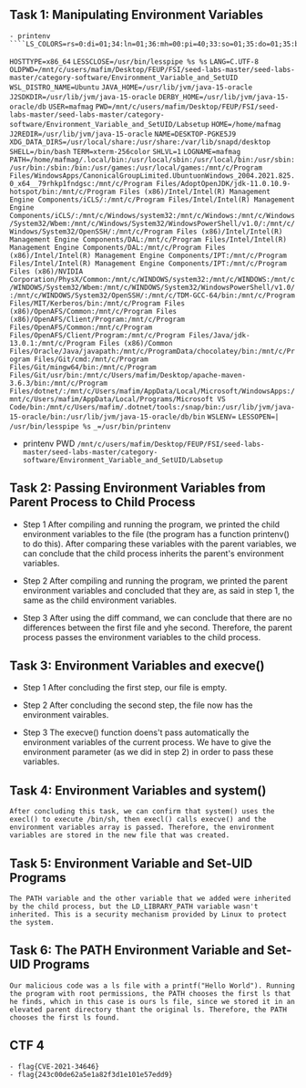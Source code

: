 ## Task 1: Manipulating Environment Variables
    - printenv
    ````LS_COLORS=rs=0:di=01;34:ln=01;36:mh=00:pi=40;33:so=01;35:do=01;35:bd=40;33;01:cd=40;33;01:or=40;31;01:mi=00:su=37;41:sg=30;43:ca=30;41:tw=30;42:ow=34;42:st=37;44:ex=01;32:*.tar=01;31:*.tgz=01;31:*.arc=01;31:*.arj=01;31:*.taz=01;31:*.lha=01;31:*.lz4=01;31:*.lzh=01;31:*.lzma=01;31:*.tlz=01;31:*.txz=01;31:*.tzo=01;31:*.t7z=01;31:*.zip=01;31:*.z=01;31:*.Z=01;31:*.dz=01;31:*.gz=01;31:*.lrz=01;31:*.lz=01;31:*.lzo=01;31:*.xz=01;31:*.zst=01;31:*.tzst=01;31:*.bz2=01;31:*.bz=01;31:*.tbz=01;31:*.tbz2=01;31:*.tz=01;31:*.deb=01;31:*.rpm=01;31:*.jar=01;31:*.war=01;31:*.ear=01;31:*.sar=01;31:*.rar=01;31:*.alz=01;31:*.ace=01;31:*.zoo=01;31:*.cpio=01;31:*.7z=01;31:*.rz=01;31:*.cab=01;31:*.wim=01;31:*.swm=01;31:*.dwm=01;31:*.esd=01;31:*.jpg=01;35:*.jpeg=01;35:*.mjpg=01;35:*.mjpeg=01;35:*.gif=01;35:*.bmp=01;35:*.pbm=01;35:*.pgm=01;35:*.ppm=01;35:*.tga=01;35:*.xbm=01;35:*.xpm=01;35:*.tif=01;35:*.tiff=01;35:*.png=01;35:*.svg=01;35:*.svgz=01;35:*.mng=01;35:*.pcx=01;35:*.mov=01;35:*.mpg=01;35:*.mpeg=01;35:*.m2v=01;35:*.mkv=01;35:*.webm=01;35:*.ogm=01;35:*.mp4=01;35:*.m4v=01;35:*.mp4v=01;35:*.vob=01;35:*.qt=01;35:*.nuv=01;35:*.wmv=01;35:*.asf=01;35:*.rm=01;35:*.rmvb=01;35:*.flc=01;35:*.avi=01;35:*.fli=01;35:*.flv=01;35:*.gl=01;35:*.dl=01;35:*.xcf=01;35:*.xwd=01;35:*.yuv=01;35:*.cgm=01;35:*.emf=01;35:*.ogv=01;35:*.ogx=01;35:*.aac=00;36:*.au=00;36:*.flac=00;36:*.m4a=00;36:*.mid=00;36:*.midi=00;36:*.mka=00;36:*.mp3=00;36:*.mpc=00;36:*.ogg=00;36:*.ra=00;36:*.wav=00;36:*.oga=00;36:*.opus=00;36:*.spx=00;36:*.xspf=00;36:
````HOSTTYPE=x86_64````
````LESSCLOSE=/usr/bin/lesspipe %s %s````
````LANG=C.UTF-8````
````OLDPWD=/mnt/c/users/mafim/Desktop/FEUP/FSI/seed-labs-master/seed-labs-master/category-software/Environment_Variable_and_SetUID````
````WSL_DISTRO_NAME=Ubuntu````
````JAVA_HOME=/usr/lib/jvm/java-15-oracle````
````J2SDKDIR=/usr/lib/jvm/java-15-oracle````
````DERBY_HOME=/usr/lib/jvm/java-15-oracle/db````
````USER=mafmag````
````PWD=/mnt/c/users/mafim/Desktop/FEUP/FSI/seed-labs-master/seed-labs-master/category-software/Environment_Variable_and_SetUID/Labsetup````
````HOME=/home/mafmag````
````J2REDIR=/usr/lib/jvm/java-15-oracle````
````NAME=DESKTOP-PGKE5J9````
````XDG_DATA_DIRS=/usr/local/share:/usr/share:/var/lib/snapd/desktop````
````SHELL=/bin/bash````
````TERM=xterm-256color````
````SHLVL=1````
````LOGNAME=mafmag````
````PATH=/home/mafmag/.local/bin:/usr/local/sbin:/usr/local/bin:/usr/sbin:/usr/bin:/sbin:/bin:/usr/games:/usr/local/games:/mnt/c/Program Files/WindowsApps/CanonicalGroupLimited.UbuntuonWindows_2004.2021.825.0_x64__79rhkp1fndgsc:/mnt/c/Program Files/AdoptOpenJDK/jdk-11.0.10.9-hotspot/bin:/mnt/c/Program Files (x86)/Intel/Intel(R) Management Engine Components/iCLS/:/mnt/c/Program Files/Intel/Intel(R) Management Engine Components/iCLS/:/mnt/c/Windows/system32:/mnt/c/Windows:/mnt/c/Windows/System32/Wbem:/mnt/c/Windows/System32/WindowsPowerShell/v1.0/:/mnt/c/Windows/System32/OpenSSH/:/mnt/c/Program Files (x86)/Intel/Intel(R) Management Engine Components/DAL:/mnt/c/Program Files/Intel/Intel(R) Management Engine Components/DAL:/mnt/c/Program Files (x86)/Intel/Intel(R) Management Engine Components/IPT:/mnt/c/Program Files/Intel/Intel(R) Management Engine Components/IPT:/mnt/c/Program Files (x86)/NVIDIA Corporation/PhysX/Common:/mnt/c/WINDOWS/system32:/mnt/c/WINDOWS:/mnt/c/WINDOWS/System32/Wbem:/mnt/c/WINDOWS/System32/WindowsPowerShell/v1.0/:/mnt/c/WINDOWS/System32/OpenSSH/:/mnt/c/TDM-GCC-64/bin:/mnt/c/Program Files/MIT/Kerberos/bin:/mnt/c/Program Files (x86)/OpenAFS/Common:/mnt/c/Program Files (x86)/OpenAFS/Client/Program:/mnt/c/Program Files/OpenAFS/Common:/mnt/c/Program Files/OpenAFS/Client/Program:/mnt/c/Program Files/Java/jdk-13.0.1:/mnt/c/Program Files (x86)/Common Files/Oracle/Java/javapath:/mnt/c/ProgramData/chocolatey/bin:/mnt/c/Program Files/Git/cmd:/mnt/c/Program Files/Git/mingw64/bin:/mnt/c/Program Files/Git/usr/bin:/mnt/c/Users/mafim/Desktop/apache-maven-3.6.3/bin:/mnt/c/Program Files/dotnet/:/mnt/c/Users/mafim/AppData/Local/Microsoft/WindowsApps:/mnt/c/Users/mafim/AppData/Local/Programs/Microsoft VS Code/bin:/mnt/c/Users/mafim/.dotnet/tools:/snap/bin:/usr/lib/jvm/java-15-oracle/bin:/usr/lib/jvm/java-15-oracle/db/bin````
````WSLENV=````
````LESSOPEN=| /usr/bin/lesspipe %s````
````_=/usr/bin/printenv````

- printenv PWD
````/mnt/c/users/mafim/Desktop/FEUP/FSI/seed-labs-master/seed-labs-master/category-software/Environment_Variable_and_SetUID/Labsetup````

## Task 2: Passing Environment Variables from Parent Process to Child Process
    
- Step 1
    After compiling and running the program, we printed the child environment variables to the file (the program has a function printenv() to do this). After comparing these variables with the parent variables, we can conclude that the child process inherits the parent's environment variables.
    
- Step 2
    After compiling and running the program, we printed the parent environment variables and concluded that they are, as said in step 1, the same as the child environment variables.
    
- Step 3
    After using the diff command, we can conclude that there are no differences between the first file and yhe second. Therefore, the parent process passes the environment variables to the child process.

##  Task 3: Environment Variables and execve()
    
- Step 1
    After concluding the first step, our file is empty.
    
- Step 2
    After concluding the second step, the file now has the environment vairables.
    
- Step 3
    The execve() function doens't pass automatically the environment variables of the current process. We have to give the environment parameter (as we did in step 2) in order to pass these variables.

## Task 4: Environment Variables and system()
    After concluding this task, we can confirm that system() uses the execl() to execute /bin/sh, then execl() calls execve() and the environment variables array is passed. Therefore, the environment variables are stored in the new file that was created.

## Task 5: Environment Variable and Set-UID Programs
    The PATH variable and the other variable that we added were inherited by the child process, but the LD_LIBRARY_PATH variable wasn't inherited. This is a security mechanism provided by Linux to protect the system.

## Task 6: The PATH Environment Variable and Set-UID Programs
    Our malicious code was a ls file with a printf("Hello World"). Running the program with root permissions, the PATH chooses the first ls that he finds, which in this case is ours ls file, since we stored it in an elevated parent directory thant the original ls. Therefore, the PATH chooses the first ls found.

## CTF 4
    - flag{CVE-2021-34646}
    - flag{243c00de62a5e1a82f3d1e101e57edd9}
    
